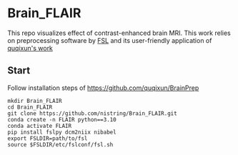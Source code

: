 # Brain_FLAIR
This repo visualizes effect of contrast-enhanced brain MRI.
This work relies on preprocessing software by [FSL](https://fsl.fmrib.ox.ac.uk/fsl/fslwiki/FSL) and its user-friendly application of [quqixun's work](https://github.com/quqixun/BrainPrep)

## Start
Follow installation steps of https://github.com/quqixun/BrainPrep
```
mkdir Brain_FLAIR
cd Brain_FLAIR
git clone https://github.com/nistring/Brain_FLAIR.git
conda create -n FLAIR python==3.10
conda activate FLAIR
pip install fslpy dcm2niix nibabel
export FSLDIR=path/to/fsl
source $FSLDIR/etc/fslconf/fsl.sh
```